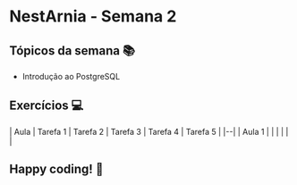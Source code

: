 # NestArnia - Semana 2

## Tópicos da semana 📚

- Introdução ao PostgreSQL

## Exercícios 💻

| Aula | Tarefa 1 | Tarefa 2 | Tarefa 3 | Tarefa 4 | Tarefa 5 |
|--|
| Aula 1 | | | | | |

## **Happy coding!** 🚀

